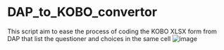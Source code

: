 # DAP_to_KOBO_convertor
This script aim to ease the process of coding the KOBO XLSX form from DAP that list the questioner and choices in the same cell
![image](https://github.com/user-attachments/assets/66c5ffcc-f1ca-4166-8bff-6763ebf2c221)
